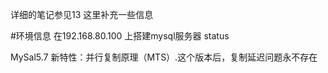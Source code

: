 详细的笔记参见13
这里补充一些信息

#环境信息
在192.168.80.100 上搭建mysql服务器
status

MySal5.7 新特性：并行复制原理（MTS）.这个版本后，复制延迟问题永不存在
